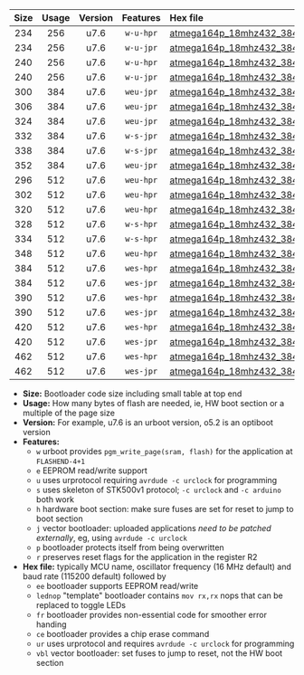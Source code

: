 |Size|Usage|Version|Features|Hex file|
|:-:|:-:|:-:|:-:|:--|
|234|256|u7.6|`w-u-hpr`|[atmega164p_18mhz432_38400bps_ur.hex](https://raw.githubusercontent.com/stefanrueger/urboot/main/bootloaders/atmega164p/fcpu_18mhz432/38400_bps/atmega164p_18mhz432_38400bps_ur.hex)|
|234|256|u7.6|`w-u-jpr`|[atmega164p_18mhz432_38400bps_ur_vbl.hex](https://raw.githubusercontent.com/stefanrueger/urboot/main/bootloaders/atmega164p/fcpu_18mhz432/38400_bps/atmega164p_18mhz432_38400bps_ur_vbl.hex)|
|240|256|u7.6|`w-u-hpr`|[atmega164p_18mhz432_38400bps_lednop_ur.hex](https://raw.githubusercontent.com/stefanrueger/urboot/main/bootloaders/atmega164p/fcpu_18mhz432/38400_bps/atmega164p_18mhz432_38400bps_lednop_ur.hex)|
|240|256|u7.6|`w-u-jpr`|[atmega164p_18mhz432_38400bps_lednop_ur_vbl.hex](https://raw.githubusercontent.com/stefanrueger/urboot/main/bootloaders/atmega164p/fcpu_18mhz432/38400_bps/atmega164p_18mhz432_38400bps_lednop_ur_vbl.hex)|
|300|384|u7.6|`weu-jpr`|[atmega164p_18mhz432_38400bps_ee_ur_vbl.hex](https://raw.githubusercontent.com/stefanrueger/urboot/main/bootloaders/atmega164p/fcpu_18mhz432/38400_bps/atmega164p_18mhz432_38400bps_ee_ur_vbl.hex)|
|306|384|u7.6|`weu-jpr`|[atmega164p_18mhz432_38400bps_ee_lednop_ur_vbl.hex](https://raw.githubusercontent.com/stefanrueger/urboot/main/bootloaders/atmega164p/fcpu_18mhz432/38400_bps/atmega164p_18mhz432_38400bps_ee_lednop_ur_vbl.hex)|
|324|384|u7.6|`weu-jpr`|[atmega164p_18mhz432_38400bps_ee_lednop_fr_ur_vbl.hex](https://raw.githubusercontent.com/stefanrueger/urboot/main/bootloaders/atmega164p/fcpu_18mhz432/38400_bps/atmega164p_18mhz432_38400bps_ee_lednop_fr_ur_vbl.hex)|
|332|384|u7.6|`w-s-jpr`|[atmega164p_18mhz432_38400bps_vbl.hex](https://raw.githubusercontent.com/stefanrueger/urboot/main/bootloaders/atmega164p/fcpu_18mhz432/38400_bps/atmega164p_18mhz432_38400bps_vbl.hex)|
|338|384|u7.6|`w-s-jpr`|[atmega164p_18mhz432_38400bps_lednop_vbl.hex](https://raw.githubusercontent.com/stefanrueger/urboot/main/bootloaders/atmega164p/fcpu_18mhz432/38400_bps/atmega164p_18mhz432_38400bps_lednop_vbl.hex)|
|352|384|u7.6|`weu-jpr`|[atmega164p_18mhz432_38400bps_ee_lednop_fr_ce_ur_vbl.hex](https://raw.githubusercontent.com/stefanrueger/urboot/main/bootloaders/atmega164p/fcpu_18mhz432/38400_bps/atmega164p_18mhz432_38400bps_ee_lednop_fr_ce_ur_vbl.hex)|
|296|512|u7.6|`weu-hpr`|[atmega164p_18mhz432_38400bps_ee_ur.hex](https://raw.githubusercontent.com/stefanrueger/urboot/main/bootloaders/atmega164p/fcpu_18mhz432/38400_bps/atmega164p_18mhz432_38400bps_ee_ur.hex)|
|302|512|u7.6|`weu-hpr`|[atmega164p_18mhz432_38400bps_ee_lednop_ur.hex](https://raw.githubusercontent.com/stefanrueger/urboot/main/bootloaders/atmega164p/fcpu_18mhz432/38400_bps/atmega164p_18mhz432_38400bps_ee_lednop_ur.hex)|
|320|512|u7.6|`weu-hpr`|[atmega164p_18mhz432_38400bps_ee_lednop_fr_ur.hex](https://raw.githubusercontent.com/stefanrueger/urboot/main/bootloaders/atmega164p/fcpu_18mhz432/38400_bps/atmega164p_18mhz432_38400bps_ee_lednop_fr_ur.hex)|
|328|512|u7.6|`w-s-hpr`|[atmega164p_18mhz432_38400bps.hex](https://raw.githubusercontent.com/stefanrueger/urboot/main/bootloaders/atmega164p/fcpu_18mhz432/38400_bps/atmega164p_18mhz432_38400bps.hex)|
|334|512|u7.6|`w-s-hpr`|[atmega164p_18mhz432_38400bps_lednop.hex](https://raw.githubusercontent.com/stefanrueger/urboot/main/bootloaders/atmega164p/fcpu_18mhz432/38400_bps/atmega164p_18mhz432_38400bps_lednop.hex)|
|348|512|u7.6|`weu-hpr`|[atmega164p_18mhz432_38400bps_ee_lednop_fr_ce_ur.hex](https://raw.githubusercontent.com/stefanrueger/urboot/main/bootloaders/atmega164p/fcpu_18mhz432/38400_bps/atmega164p_18mhz432_38400bps_ee_lednop_fr_ce_ur.hex)|
|384|512|u7.6|`wes-hpr`|[atmega164p_18mhz432_38400bps_ee.hex](https://raw.githubusercontent.com/stefanrueger/urboot/main/bootloaders/atmega164p/fcpu_18mhz432/38400_bps/atmega164p_18mhz432_38400bps_ee.hex)|
|384|512|u7.6|`wes-jpr`|[atmega164p_18mhz432_38400bps_ee_vbl.hex](https://raw.githubusercontent.com/stefanrueger/urboot/main/bootloaders/atmega164p/fcpu_18mhz432/38400_bps/atmega164p_18mhz432_38400bps_ee_vbl.hex)|
|390|512|u7.6|`wes-hpr`|[atmega164p_18mhz432_38400bps_ee_lednop.hex](https://raw.githubusercontent.com/stefanrueger/urboot/main/bootloaders/atmega164p/fcpu_18mhz432/38400_bps/atmega164p_18mhz432_38400bps_ee_lednop.hex)|
|390|512|u7.6|`wes-jpr`|[atmega164p_18mhz432_38400bps_ee_lednop_vbl.hex](https://raw.githubusercontent.com/stefanrueger/urboot/main/bootloaders/atmega164p/fcpu_18mhz432/38400_bps/atmega164p_18mhz432_38400bps_ee_lednop_vbl.hex)|
|420|512|u7.6|`wes-hpr`|[atmega164p_18mhz432_38400bps_ee_lednop_fr.hex](https://raw.githubusercontent.com/stefanrueger/urboot/main/bootloaders/atmega164p/fcpu_18mhz432/38400_bps/atmega164p_18mhz432_38400bps_ee_lednop_fr.hex)|
|420|512|u7.6|`wes-jpr`|[atmega164p_18mhz432_38400bps_ee_lednop_fr_vbl.hex](https://raw.githubusercontent.com/stefanrueger/urboot/main/bootloaders/atmega164p/fcpu_18mhz432/38400_bps/atmega164p_18mhz432_38400bps_ee_lednop_fr_vbl.hex)|
|462|512|u7.6|`wes-hpr`|[atmega164p_18mhz432_38400bps_ee_lednop_fr_ce.hex](https://raw.githubusercontent.com/stefanrueger/urboot/main/bootloaders/atmega164p/fcpu_18mhz432/38400_bps/atmega164p_18mhz432_38400bps_ee_lednop_fr_ce.hex)|
|462|512|u7.6|`wes-jpr`|[atmega164p_18mhz432_38400bps_ee_lednop_fr_ce_vbl.hex](https://raw.githubusercontent.com/stefanrueger/urboot/main/bootloaders/atmega164p/fcpu_18mhz432/38400_bps/atmega164p_18mhz432_38400bps_ee_lednop_fr_ce_vbl.hex)|

- **Size:** Bootloader code size including small table at top end
- **Usage:** How many bytes of flash are needed, ie, HW boot section or a multiple of the page size
- **Version:** For example, u7.6 is an urboot version, o5.2 is an optiboot version
- **Features:**
  + `w` urboot provides `pgm_write_page(sram, flash)` for the application at `FLASHEND-4+1`
  + `e` EEPROM read/write support
  + `u` uses urprotocol requiring `avrdude -c urclock` for programming
  + `s` uses skeleton of STK500v1 protocol; `-c urclock` and `-c arduino` both work
  + `h` hardware boot section: make sure fuses are set for reset to jump to boot section
  + `j` vector bootloader: uploaded applications *need to be patched externally*, eg, using `avrdude -c urclock`
  + `p` bootloader protects itself from being overwritten
  + `r` preserves reset flags for the application in the register R2
- **Hex file:** typically MCU name, oscillator frequency (16 MHz default) and baud rate (115200 default) followed by
  + `ee` bootloader supports EEPROM read/write
  + `lednop` "template" bootloader contains `mov rx,rx` nops that can be replaced to toggle LEDs
  + `fr` bootloader provides non-essential code for smoother error handing
  + `ce` bootloader provides a chip erase command
  + `ur` uses urprotocol and requires `avrdude -c urclock` for programming
  + `vbl` vector bootloader: set fuses to jump to reset, not the HW boot section
